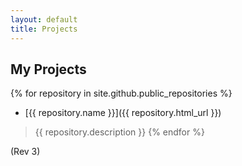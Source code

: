 ```yaml
---
layout: default
title: Projects
---
```


## My Projects

{% for repository in site.github.public_repositories %}
  * [{{ repository.name }}]({{ repository.html_url }})
  > {{ repository.description }}
{% endfor %}

(Rev 3)
